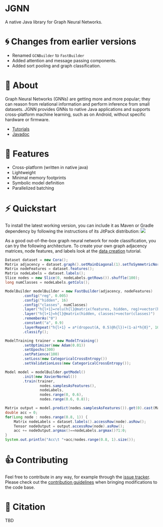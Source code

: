 # JGNN
A native Java library for Graph Neural Networks.

# :cyclone: Changes from earlier versions
* Renamed `GCNBuilder` to `FastBuilder`
* Added attention and message passing components.
* Added sort pooling and graph classification.

# :dart: About
Graph Neural Networks (GNNs) are getting more and more popular;
they can reason from relational information and perform inference from small datasets.
JGNN provides GNNs to native Java applications and supports cross-platform machine
learning, such as on Android, without specific hardware or firmware.

* [Tutorials](tutorials/README.md)
* [Javadoc](https://mklab-iti.github.io/JGNN/)

# :rocket: Features
* Cross-platform (written in native java)
* Lightweight
* Minimal memory footprints
* Symbolic model definition
* Parallelized batching

# :zap: Quickstart
To install the latest working version, you can include it as Maven or Gradle dependency by following the instructions of its JitPack distribution:
[![](https://jitpack.io/v/MKLab-ITI/JGNN.svg)](https://jitpack.io/#MKLab-ITI/JGNN)

As a good out-of-the-box graph neural network for node classification, you can try the 
following architecture. To create your own graph adjacency matrices,
node features, and labels look at the [data creation](tutorials/Data.md) tutorial.

```java
Dataset dataset = new Cora();
Matrix adjacency = dataset.graph().setMainDiagonal(1).setToSymmetricNormalization();
Matrix nodeFeatures = dataset.features();
Matrix nodeLabels = dataset.labels();
Slice nodes = new Slice(0, nodeLabels.getRows()).shuffle(100);
long numClasses = nodeLabels.getCols();

ModelBuilder modelBuilder = new FastBuilder(adjacency, nodeFeatures)
		.config("reg", 0.005)
		.config("hidden", 16)
		.config("classes", numClasses)
		.layer("h{l+1}=relu(h{l}@matrix(features, hidden, reg)+vector(hidden))")
		.layer("h{l+1}=h{l}@matrix(hidden, classes)+vector(classes)")
		.rememberAs("0")
		.constant("a", 0.9)
		.layerRepeat("h{l+1} = a*(dropout(A, 0.5)@h{l})+(1-a)*h{0}", 10)
		.classify();

ModelTraining trainer = new ModelTraining()
		.setOptimizer(new Adam(0.01))
		.setEpochs(300)
		.setPatience(100)
		.setLoss(new CategoricalCrossEntropy())
		.setValidationLoss(new CategoricalCrossEntropy());

Model model = modelBuilder.getModel()
		.init(new XavierNormal())
		.train(trainer,
				nodes.samplesAsFeatures(), 
				nodeLabels, 
				nodes.range(0, 0.6), 
				nodes.range(0.6, 0.8));

Matrix output = model.predict(nodes.samplesAsFeatures()).get(0).cast(Matrix.class);
double acc = 0;
for(Long node : nodes.range(0.8, 1)) {
	Matrix nodeLabels = dataset.labels().accessRow(node).asRow();
	Tensor nodeOutput = output.accessRow(node).asRow();
	acc += nodeOutput.argmax()==nodeLabels.argmax()?1:0;
}
System.out.println("Acc\t "+acc/nodes.range(0.8, 1).size());
```

# :thumbsup: Contributing
Feel free to contribute in any way, for example through the [issue tracker](https://github.com/MKLab-ITI/JGNN/issues).
Please check out the [contribution guidelines](CONTRIBUTING.md) 
when bringing modifications to the code base.
 
# :notebook: Citation
TBD

